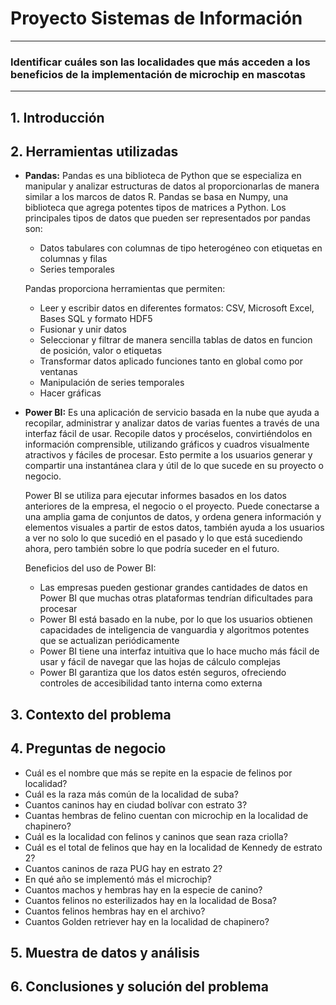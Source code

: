 # Proyecto Sistemas de Información

-----------------------------------------------------------------------------------------------------------
### Identificar cuáles son las localidades que más acceden a los beneficios de la implementación de microchip en mascotas
-----------------------------------------------------------------------------------------------------------

## 1. Introducción
## 2. Herramientas utilizadas

* **Pandas:** Pandas es una biblioteca de Python que se especializa en manipular y analizar estructuras de datos al proporcionarlas de manera similar a los marcos de datos R. Pandas se basa en Numpy, una biblioteca que agrega potentes tipos de matrices a Python. Los principales tipos de datos que pueden ser representados por pandas son:

  *  Datos tabulares con columnas de tipo heterogéneo con etiquetas en columnas y filas
  *  Series temporales
  
  Pandas proporciona herramientas que permiten:

  * Leer y escribir datos en diferentes formatos: CSV, Microsoft Excel, Bases SQL y formato HDF5
  * Fusionar y unir datos
  * Seleccionar y filtrar de manera sencilla tablas de datos en funcion de posición, valor o etiquetas
  * Transformar datos aplicado funciones tanto en global como por ventanas
  * Manipulación de series temporales
  * Hacer gráficas

* **Power BI:** Es una aplicación de servicio basada en la nube que ayuda a recopilar, administrar y analizar datos de varias fuentes a través de una interfaz fácil de usar. Recopile datos y procéselos, convirtiéndolos en información comprensible, utilizando gráficos y cuadros visualmente atractivos y fáciles de procesar. Esto permite a los usuarios generar y compartir una instantánea clara y útil de lo que sucede en su proyecto o negocio.

  Power BI se utiliza para ejecutar informes basados en los datos anteriores de la empresa, el negocio o el proyecto. Puede conectarse a una amplia gama de conjuntos de  datos, y ordena genera información y elementos visuales a partir de estos datos, también ayuda a los usuarios a ver no solo lo que sucedió en el pasado y lo que está sucediendo ahora, pero también sobre lo que podría suceder en el futuro.

  Beneficios del uso de Power BI:
 
   * Las empresas pueden gestionar  grandes cantidades de datos en Power BI que muchas otras plataformas tendrían dificultades para procesar
   * Power BI está basado en la nube, por lo que los usuarios obtienen capacidades de inteligencia de vanguardia y algoritmos potentes que se actualizan periódicamente
   * Power BI tiene una interfaz intuitiva que lo hace mucho más fácil de usar y fácil de navegar que las hojas de cálculo complejas
   *  Power BI garantiza que los datos estén seguros, ofreciendo controles de accesibilidad tanto interna como externa
 

## 3. Contexto del problema
## 4. Preguntas de negocio

* Cuál es el nombre que más se repite en la espacie de felinos por localidad? 
* Cuál es la raza más común de la localidad de suba?
* Cuantos caninos hay en ciudad bolívar con estrato 3? 
* Cuantas hembras de felino cuentan con microchip en la localidad de chapinero? 
* Cuál es la localidad con felinos y caninos que sean raza criolla?  
* Cuál es el total de felinos que hay en la localidad de Kennedy de estrato 2?  
* Cuantos caninos de raza PUG hay en estrato 2? 
* En qué año se implementó más el microchip? 
* Cuantos machos y hembras hay en la especie de canino? 
* Cuantos felinos no esterilizados hay en la localidad de Bosa? 
* Cuantos felinos hembras hay en el archivo? 
* Cuantos Golden retriever hay en la localidad de chapinero?  

## 5. Muestra de datos y análisis
## 6. Conclusiones y solución del problema
